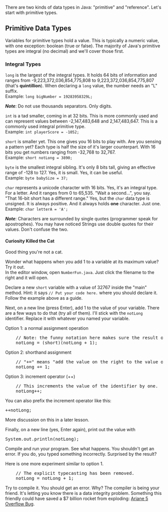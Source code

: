 There are two kinds of data types in Java: &quot;primitive&quot; and &quot;reference&quot;. Let's start with primitive types.

## Primitive Data Types
Variables for primitive types hold a value. This is typically a numeric value, with one exception: boolean (true or false).
The majority of Java's primitive types are integral (no decimal) and we'll cover those first.

### Integral Types
`long` is the largest of the integral types. It holds 64 bits of information and ranges from -9,223,372,036,854,775,808 to 9,223,372,036,854,775,807 (that's **quintillion**). When declaring a `long` value, the number needs an "L" suffix.    
Example: `long bigNumber = 19283958329L;`

*__Note__*: Do not use thousands separators. Only digits.

`int` is a tad smaller, coming in at 32 bits. This is more commonly used and can represent values between -2,147,483,648 and 2,147,483,647. This is a commonly used integral primitive type.  
Example: `int playerScore = -1052;`

`short` is smaller yet. This one gives you 16 bits to play with. Are you sensing a pattern yet? Each type is half the size of it's larger counterpart. With 16 bits you get numbers ranging from -32,768 to 32,767.  
Example: `short notLong = 3890;`

`byte` is the smallest integral sibling. It's only 8 bits tall, giving an effective range of -128 to 127. Yes, it is small. Yes, it can be useful.  
Example: `byte babySize = 37;`

`char` represents a unicode character with 16 bits. Yes, it's an integral type. For a letter. And it ranges from 0 to 65,535. &quot;Wait a second&hellip;&quot;, you say. &quot;That 16-bit short has a different range.&quot; Yes, but the `char` data type is unsigned. It is always positive. And it always holds **one** character. Just one.  
Example: `char letterA = 'A';`

*__Note__*: Characters are surrounded by single quotes (programmer speak for apostrophes). You may have noticed Strings use double quotes for their values. Don't confuse the two.

#### Curiosity Killed the Cat
Good thing you're not a cat.

Wonder what happens when you add 1 to a variable at its maximum value? Try it out.  
In the editor window, open `NumberFun.java`. Just click the filename to the right and it will open.  

Declare a new `short` variable with a value of 32767 inside the "main" method. Hint: it says `// Put your code here.` where you should declare it. Follow the example above as a guide.

Next, on a new line (press Enter), add 1 to the value of your variable. 
There are a few ways to do that (try all of them). I'll stick with the `notLong` identifier. Replace it with whatever you named your variable.  

Option 1: a normal assignment operation
<pre class="file">
    // Note: the funny notation here makes sure the result of the equation is a short. This is known as explicit typecasting.
    notLong = (short)(notLong + 1);
</pre>

Option 2: shorthand assignment
<pre class="file">
    // "+=" means "add the value on the right to the value on the left and assign the result to the identifier on the left."
    notLong += 1;
</pre>

Option 3: increment operator (++)
<pre class="file">
    // This increments the value of the identifier by one.
    notLong++;
</pre>
You can also prefix the increment operator like this: 
<pre class="file">++notLong;</pre> More discussion on this in a later lesson.

Finally, on a new line (yes, Enter again), print out the value with 
<pre class="file">System.out.println(notLong);</pre>

Compile and run your program. See what happens. You shouldn't get an error. If you do, you typed something incorrectly. Surprised by the result?

Here is one more experiment similar to option 1.
<pre class="file">
    // The explicit typecasting has been removed.
    notLong = notLong + 1;
</pre>

Try to compile it. You should get an error. Why? The compiler is being your friend. It's letting you know there is a data integrity problem. Something this friendly could have saved a $7 billion rocket from exploding: [Ariane 5 Overflow Bug](https://around.com/ariane.html).